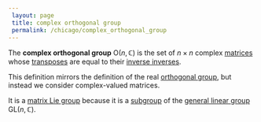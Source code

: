 ```yaml
---
 layout: page
 title: complex orthogonal group
 permalink: /chicago/complex_orthogonal_group
---
```

The **complex orthogonal group** $\text{O}(n,\mathbb C)$ is the set of $n\times n$ complex [matrices](https://defsmath.github.io/DefsMath/matrix) whose [transposes](https://defsmath.github.io/DefsMath/matrix_transpose) are equal to their [inverse inverses](https://defsmath.github.io/DefsMath/inverse_#######inverses). 

This definition mirrors the definition of the real [orthogonal group](https://defsmath.github.io/DefsMath/orthogonal_group), but instead we consider complex-valued matrices.

It is a [matrix Lie group](https://defsmath.github.io/DefsMath/matrix_Lie_group) because it is a [subgroup](https://defsmath.github.io/DefsMath/subgroup) of the [general linear group](https://defsmath.github.io/DefsMath/general_linear_group) $\text{GL}(n,\mathbb C)$.

